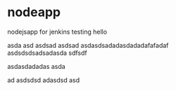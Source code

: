 # nodeapp
nodejsapp for jenkins testing
hello


asda
asd
asdsad
asdsad
asdasdsadadasdadadafafadaf
asdsdsdsadsadasda
sdfsdf



asdasdadadas
asda

ad
asdsdsd
adasdsd
asd